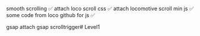 smooth scrolling ✅
    attach loco scroll css ✅
    attach locomotive scroll min js ✅
    some code from loco github for js ✅

gsap
    attach gsap
scrolltrigger#   L e v e l 1  
 